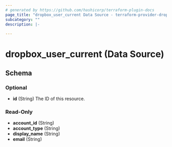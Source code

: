 ```yaml
---
# generated by https://github.com/hashicorp/terraform-plugin-docs
page_title: "dropbox_user_current Data Source - terraform-provider-dropbox"
subcategory: ""
description: |-
  
---
```


# dropbox_user_current (Data Source)





<!-- schema generated by tfplugindocs -->
## Schema

### Optional

- **id** (String) The ID of this resource.

### Read-Only

- **account_id** (String)
- **account_type** (String)
- **display_name** (String)
- **email** (String)


